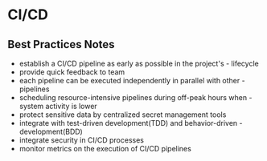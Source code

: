 # CI/CD

## Best Practices Notes

- establish a CI/CD pipeline as early as possible in the project's - lifecycle
- provide quick feedback to team
- each pipeline can be executed independently in parallel with other - pipelines
- scheduling resource-intensive pipelines during off-peak hours when - system activity is lower
- protect sensitive data by centralized secret management tools
- integrate with test-driven development(TDD) and behavior-driven - development(BDD)
- integrate security in CI/CD processes
- monitor metrics on the execution of CI/CD pipelines
